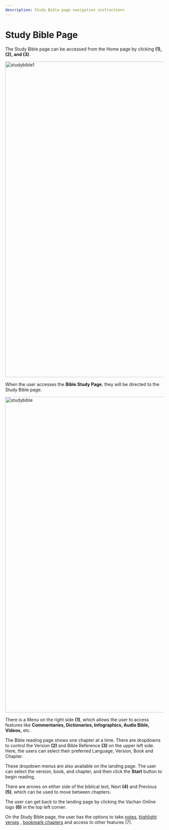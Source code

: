 ```yaml
---
description: Study Bible page navigation instructions
---
```


# Study Bible Page

The Study Bible page can be accessed from the Home page by clicking **(1), (2), and (3)**.

<img src="/img/assets/studybiblepage1.png"  width="1000px" alt="studybible1"/>

When the user accesses the **Bible Study Page**, they will be directed to the Study Bible page.

<img src="/img/assets/studybiblepage.png"  width="1000px" alt="studybible"/>

There is a Menu on the right side **(1)**, which allows the user to access features like **Commentaries, Dictionaries, Infographics, Audio Bible, Videos,** etc.

The Bible reading page shows one chapter at a time. There are dropdowns to control the Version **(2)** and Bible Reference **(3)** on the upper left side. Here, the users can select their preferred Language, Version, Book and Chapter.

These dropdown menus are also available on the landing page. The user can select the version, book, and chapter, and then click the **Start** button to begin reading.

There are arrows on either side of the biblical text, Next **(4)** and Previous **(5)**, which can be used to move between chapters.

The user can get back to the landing page by clicking the Vachan Online logo **(6)** in the top left corner.

On the Study Bible page, the user has the options to take [notes](./notes), [highlight verses](./highlights) , [bookmark chapters](./bookmarks) and access to other features (7).
